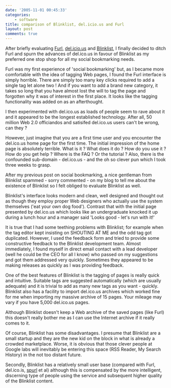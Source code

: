 ```yaml
---
date: '2005-11-01 00:45:33'
categories:
    - software
title: comparison of Blinklist, del.icio.us and Furl
layout: post
comments: true
---
```

After briefly evaluating [Furl](http://furl.net/),
[del.icio.us](http://del.icio.us/) and
[Blinklist](http://www.blinklist.com/), I finally decided to ditch Furl
and spurn the advances of del.ico.us in favour of Blinklist as my
preferred one stop shop for all my social bookmarking needs.

Furl was my first experience of 'social bookmarking' but, as I became
more comfortable with the idea of tagging Web pages, I found the Furl
interface is simply horrible. There are simply too many key clicks
required to add a single tag let alone two ! And if you want to add a
brand new category, it takes so long that you have almost lost the will
to tag the page and forgotten why it was of interest in the first place.
It looks like the tagging functionality was added on as an afterthought.

I then experimented with del.ico.us as loads of people seem to rave
about it and it appeared to be the longest established technology. After
all, 50 million Web 2.0 officiandos and satisifed del.ico.us users can't
be wrong, can they ?

However, just imagine that you are a first time user and you encounter
the del.ico.us home page for the first time. The initial impression of
the home page is absolutely terrible. What is it ? What does it do ? How
do you use it ? How do you get help ? Where is the FAQ ? Or the tutorial
? Also, there is the confounded sub-domain - del.ico.us - and the oh so
clever pun which I took three weeks to grasp.

After my previous post on social bookmarking, a nice gentleman from
Blinklist spammed - sorry commented - on my blog to tell me about the
existence of Blinklist so I felt obliged to evaluate Blinklist as well.

Blinklist's interface looks modern and clean, well designed and thought
out as though they employ proper Web designers who actually use the
system themselves ('eat your own dog food'). Contrast that with the
initial page presented by del.ico.us which looks like an undergraduate
knocked it up during a lunch hour and a manager said 'Looks good - let's
run with it!'

It is true that I had some teething problems with Blinklist; for example
when the tag editor kept insisting on SHOUTING AT ME and the odd tag got
duplicated. However, I used the feedback form and tried to provide some
constructive feedback to the Blinklist development team. Almost
immediately, I found myself in direct email contact with a lead
developer (well he could be the CEO for all I know) who passed on my
suggestions and got them addressed very quickly. Sometimes they appeared
to be making releases as quickly as I was providing feedback.

One of the best features of Blinklist is the tagging of pages is really
quick and intuitive. Suitable tags are suggested automatically (which
are usually adequate) and it is trivial to add as many new tags as you
want - quickly. Blinklist also has a facility to import del.ico.us
archives which worked fine for me when importing my massive archive of
15 pages. Your mileage may vary if you have 5,000 del.ico.us pages.

Although Blinklist doesn't keep a Web archive of the saved pages (like
Furl) this doesn't really bother me as I can use the Internet archive if
it really comes to it.

Of course, Blinklist has some disadvantages. I presume that Blinklist
are a small startup and they are the new kid on the block in what is
already a crowded marketplace. Worse, it is obvious that those clever
people at Google labs will inevitably be entering this space (RSS
Reader, My Search History) in the not too distant future.

Secondly, Blinklist has a relatively small user base (compared with
Furl, del.ico.is, [spurl](http://spurl.net/) et al) although this is
compensated by the more intelligent, discerning type of people using the
service and subsequent higher quality of the Blinklist content.
